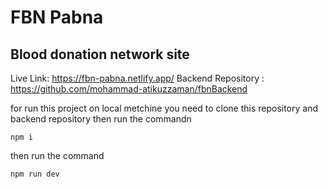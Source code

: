 # FBN Pabna
## Blood donation network site

Live Link: https://fbn-pabna.netlify.app/
Backend Repository : https://github.com/mohammad-atikuzzaman/fbnBackend

for run this project on local metchine you need to clone this repository and backend repository
then run the commandn

```
npm i

```
then run the command 

```
npm run dev

```
